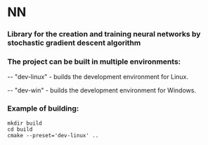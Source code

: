 # NN
### Library for the creation and training neural networks by stochastic gradient descent algorithm

### The project can be built in multiple environments:

-- "dev-linux" - builds the development environment for Linux.

-- "dev-win" - builds the development environment for Windows.

### Example of building:


```
mkdir build
cd build
cmake --preset='dev-linux' ..
```


